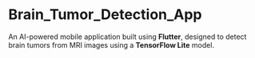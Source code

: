# Brain_Tumor_Detection_App
An AI-powered mobile application built using **Flutter**, designed to detect brain tumors from MRI images using a **TensorFlow Lite** model.
